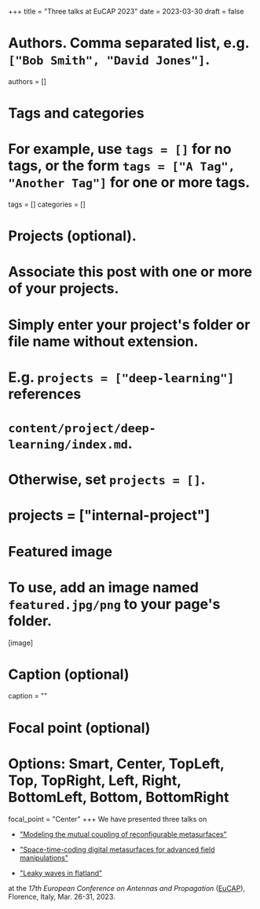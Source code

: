 +++
title = "Three talks at EuCAP 2023"
date = 2023-03-30
draft = false

# Authors. Comma separated list, e.g. `["Bob Smith", "David Jones"]`.
authors = []

# Tags and categories
# For example, use `tags = []` for no tags, or the form `tags = ["A Tag", "Another Tag"]` for one or more tags.
tags = []
categories = []

# Projects (optional).
#   Associate this post with one or more of your projects.
#   Simply enter your project's folder or file name without extension.
#   E.g. `projects = ["deep-learning"]` references
#   `content/project/deep-learning/index.md`.
#   Otherwise, set `projects = []`.
# projects = ["internal-project"]

# Featured image
# To use, add an image named `featured.jpg/png` to your page's folder.
[image]
  # Caption (optional)
  caption = ""

  # Focal point (optional)
  # Options: Smart, Center, TopLeft, Top, TopRight, Left, Right, BottomLeft, Bottom, BottomRight
  focal_point = "Center"
+++
We have presented three talks on 

* ["Modeling the mutual coupling of reconfigurable metasurfaces"](/publication/direnzo-eucap-2023/)

* ["Space-time-coding digital metasurfaces for advanced field manipulations"](/publication/moccia1-eucap-2023/)

* ["Leaky waves in flatland"](/publication/moccia2-eucap-2023/)

at the *17th European Conference on Antennas and Propagation* ([EuCAP]),
Florence, Italy, Mar. 26-31, 2023.

[EuCAP]: https://www.eucap2023.org
